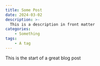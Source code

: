 ```yaml
---
title: Some Post
date: 2024-03-02
description: >-
  This is a description in front matter
categories:
    - Something
tags:
    - A tag
---
```


This is the start of a great blog post
